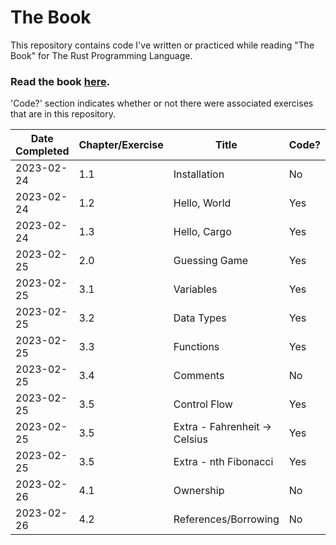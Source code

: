 # The Book
This repository contains code I've written or practiced while reading "The Book" for The Rust Programming Language.

### Read the book <a href="https://doc.rust-lang.org/book/" target="_blank">here</a>.

'Code?' section indicates whether or not there were associated exercises that are in this repository.

| Date Completed | Chapter/Exercise | Title | Code? |
|----------------|------------------|-------|------|
| 2023-02-24     | 1.1 | Installation | No |
| 2023-02-24 | 1.2 | Hello, World | Yes |
| 2023-02-24 | 1.3 | Hello, Cargo | Yes |
| 2023-02-25 | 2.0 | Guessing Game | Yes |
| 2023-02-25 | 3.1 | Variables | Yes |
| 2023-02-25 | 3.2 | Data Types | Yes |
| 2023-02-25 | 3.3 | Functions | Yes |
| 2023-02-25 | 3.4 | Comments | No |
| 2023-02-25 | 3.5 | Control Flow | Yes |
| 2023-02-25 | 3.5 | Extra - Fahrenheit -> Celsius | Yes |
| 2023-02-25 | 3.5 | Extra - nth Fibonacci | Yes |
| 2023-02-26 | 4.1 | Ownership | No |
| 2023-02-26 | 4.2 | References/Borrowing | No |
